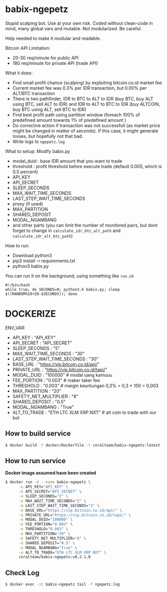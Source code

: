 # babix-ngepetz

Stupid scalping bot. Use at your own risk.
Coded without clean-code in mind, many global vars and mutable. Not modularized. Be careful.

Help needed to make it modular and readable.

Bitcoin API Limitation:
- 20-30 req/minute for public API
- 180 req/minute for private API (trade API)

What it does:
- Find small profit chance (scalping) by exploiting bitcoin.co.id market fee
- Current market fee was 0.3% per IDR transaction, but 0.00% per ALT/BTC transaction
- There is two pathfinder, IDR to BTC to ALT to IDR (buy BTC, buy ALT using BTC, sell ALT to IDR) and IDR to ALT to BTC to IDR (buy ALTCOIN, buy BTC using ALT, sell BTC to IDR)
- Find best profit path using partition window (foreach 100% of predefined amount towards 1% of predefined amount )
- Do corrective action if transaction was not successfull (as market price might be changed in matter of seconds). If this case, it might generate losses, but hopefully not that bad.
- Write logs to `ngepetz.log`


What to setup:
Modify babix.py
- modal_duid : base IDR amount that you want to trade
- threshold : profit threshold before execute trade (default 0.005, which is 0.5 percent)
- API_KEY
- API_SECRET
- SLEEP_SECONDS
- MAX_WAIT_TIME_SECONDS
- LAST_STEP_WAIT_TIME_SECONDS
- proxy (if used)
- MAX_PARTITION
- SHARED_DEPOSIT
- MODAL_NGAMBANG
- and other parts (you can limit the number of monitored pairs, but dont forget to change in `calculate_idr_btc_alt_path` and `calculate_idr_alt_btc_path`)

How to run:
- Download python3
- pip3 install -r requirements.txt
- python3 babix.py

You can run it on the background, using something like `run.sh`
```
#!/bin/bash
while true; do SECONDS=0; python3.6 babix.py; sleep $((RANDOM%10+20-$SECONDS)); done
```


# DOCKERIZE

ENV_VAR:
- API_KEY : "API_KEY"
- API_SECRET : "API_SECRET"
- SLEEP_SECONDS : "5"
- MAX_WAIT_TIME_SECONDS : "30"
- LAST_STEP_WAIT_TIME_SECONDS : "30"
- BASE_URL : "https://vip.bitcoin.co.id/api/"
- PRIVATE_URL : "https://vip.bitcoin.co.id/tapi/"
- MODAL_DUID : "100000" # modal uang kamuuu
- FEE_PORTION : "0.003" # maker taker fee
- THRESHOLD : "0.003" # margin keuntungan 0,3% = 0,3 * 100 = 0,003
- MAX_PARTITION : "20"
- SAFETY_NET_MULTIPLIER : "8"
- SHARED_DEPOSIT : "0.5"
- MODAL_NGAMBANG : "True"
- ALT_TO_TRADE : "ETH LTC XLM XRP NXT" # alt coin to trade with our bot

## **How to build service**
```bash
$ docker build -f docker/Dockerfile -t coralteam/babix-ngepetz:latest .
```

## **How to run service**
**Docker image assumed have been created**
```bash
$ docker run -d --name babix-ngepetz \
      -e API_KEY="API_KEY" \
      -e API_SECRET="API_SECRET" \
      -e SLEEP_SECONDS="2" \
      -e MAX_WAIT_TIME_SECONDS="2" \
      -e LAST_STEP_WAIT_TIME_SECONDS="2" \
      -e BASE_URL="https://vip.bitcoin.co.id/api/" \
      -e PRIVATE_URL="https://vip.bitcoin.co.id/tapi/" \
      -e MODAL_DUID="100000" \
      -e FEE_PORTION="0.003" \
      -e THRESHOLD="0.003" \
      -e MAX_PARTITION="20" \
      -e SAFETY_NET_MULTIPLIER="8" \
      -e SHARED_DEPOSIT="0.5" \
      -e MODAL_NGAMBANG="True" \
      -e ALT_TO_TRADE="ETH LTC XLM XRP NXT" \
      coralteam/babix-ngepets:v0.2.1.0
```

## Check Log
```bash
$ docker exec -it babix-ngepetz tail -f ngepetz.log
```
